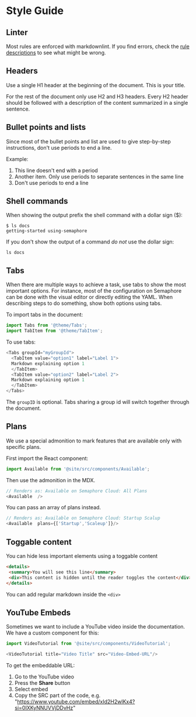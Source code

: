 
# Style Guide

## Linter

Most rules are enforced with markdownlint. If you find errors, check the [rule descriptions](https://github.com/DavidAnson/markdownlint/blob/v0.32.1/README.md#configuration) to see what might be wrong.

## Headers

Use a single H1 header at the beginning of the document. This is your title.

For the rest of the document only use H2 and H3 headers. Every H2 header should be followed with a description of the content summarized in a single sentence.

## Bullet points and lists

Since most of the bullet points and list are used to give step-by-step instructions, don't use periods to end a line. 

Example:
1. This line doesn't end with a period
2. Another item. Only use periods to separate sentences in the same line
3. Don't use periods to end a line

## Shell commands

When showing the output prefix the shell command with a dollar sign ($):

```shell
$ ls docs
getting-started using-semaphore
```

If you don't show the output of a command *do not* use the dollar sign:

```shell
ls docs
```

## Tabs

When there are multiple ways to achieve a task, use tabs to show the most important options. For instance, most of the configuration on Semaphore can be done with the visual editor or directly editing the YAML. When describing steps to do something, show both options using tabs.

To import tabs in the document:

```js
import Tabs from '@theme/Tabs';
import TabItem from '@theme/TabItem';
```

To use tabs:

```js
<Tabs groupId="myGroupId">
  <TabItem value="option1" label="Label 1">
  Markdown explaining option 1
  </TabItem>
  <TabItem value="option2" label="Label 2">
  Markdown explaining option 1
  </TabItem>
</Tabs>
```

The `groupID` is optional. Tabs sharing a group id will switch together through the document.

## Plans

We use a special admonition to mark features that are available only with specific plans.

First import the React component:

```js
import Available from '@site/src/components/Available';
```

Then use the admonition in the MDX.

```js
// Renders as: Available on Semaphore Cloud: All Plans
<Available  />
```

You can pass an array of plans instead.

```js
// Renders as: Available on Semaphore Cloud: Startup Scalup
<Available  plans={['Startup','Scaleup']}/>
```

## Toggable content

You can hide less important elements using a toggable content

```html
<details>
 <summary>You will see this line</summary>
 <div>This content is hidden until the reader toggles the content</div>
</details>
```

You can add regular markdown inside the `<div>`

## YouTube Embeds

Sometimes we want to include a YouTube video inside the documentation. We have a custom component for this:

```js
import VideoTutorial from '@site/src/components/VideoTutorial';

<VideoTutorial title="Video Title" src="Video-Embed-URL"/>
```

To get the embeddable URL:

1. Go to the YouTube video
2. Press the **Share** button
3. Select embed
4. Copy the SRC part of the code, e.g. "https://www.youtube.com/embed/xId2H2wlKx4?si=0IXKyNNUVVjDDvHz"

